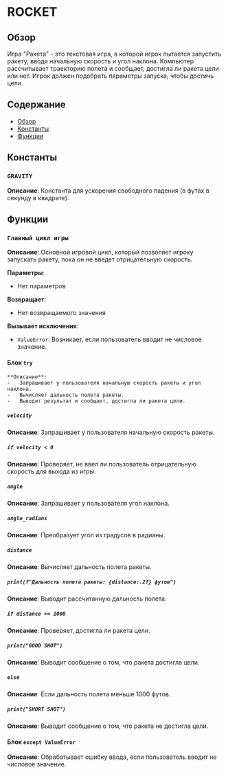 # ROCKET

## Обзор

Игра "Ракета" - это текстовая игра, в которой игрок пытается запустить ракету, вводя начальную скорость и угол наклона. Компьютер рассчитывает траекторию полета и сообщает, достигла ли ракета цели или нет. Игрок должен подобрать параметры запуска, чтобы достичь цели.

## Содержание

- [Обзор](#обзор)
- [Константы](#константы)
- [Функции](#функции)

## Константы

### `GRAVITY`

**Описание**: Константа для ускорения свободного падения (в футах в секунду в квадрате).

## Функции

### `Главный цикл игры`

**Описание**: Основной игровой цикл, который позволяет игроку запускать ракету, пока он не введет отрицательную скорость.
   
**Параметры**:
- Нет параметров

**Возвращает**:
- Нет возвращаемого значения

**Вызывает исключения**:
- `ValueError`: Возникает, если пользователь вводит не числовое значение.

#### Блок `try`
   
    **Описание**:
    -   Запрашивает у пользователя начальную скорость ракеты и угол наклона.
    -   Вычисляет дальность полета ракеты.
    -   Выводит результат и сообщает, достигла ли ракета цели.

##### `velocity`
**Описание**: Запрашивает у пользователя начальную скорость ракеты.

##### `if velocity < 0`
**Описание**: Проверяет, не ввел ли пользователь отрицательную скорость для выхода из игры.

##### `angle`
**Описание**: Запрашивает у пользователя угол наклона.

##### `angle_radians`
**Описание**: Преобразует угол из градусов в радианы.

##### `distance`
**Описание**: Вычисляет дальность полета ракеты.

##### `print(f"Дальность полета ракеты: {distance:.2f} футов")`
**Описание**: Выводит рассчитанную дальность полета.

##### `if distance >= 1000`
**Описание**: Проверяет, достигла ли ракета цели.
##### `print("GOOD SHOT")`
**Описание**: Выводит сообщение о том, что ракета достигла цели.
##### `else`
**Описание**: Если дальность полета меньше 1000 футов.
##### `print("SHORT SHOT")`
**Описание**: Выводит сообщение о том, что ракета не достигла цели.
#### Блок `except ValueError`
**Описание**: Обрабатывает ошибку ввода, если пользователь вводит не числовое значение.